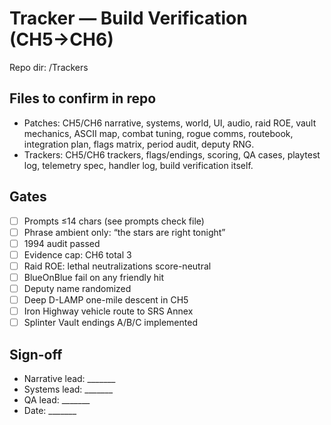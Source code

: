 # Tracker — Build Verification (CH5→CH6)
Repo dir: /Trackers

## Files to confirm in repo
- Patches: CH5/CH6 narrative, systems, world, UI, audio, raid ROE, vault mechanics, ASCII map, combat tuning, rogue comms, routebook, integration plan, flags matrix, period audit, deputy RNG.
- Trackers: CH5/CH6 trackers, flags/endings, scoring, QA cases, playtest log, telemetry spec, handler log, build verification itself.

## Gates
- [ ] Prompts ≤14 chars (see prompts check file)
- [ ] Phrase ambient only: “the stars are right tonight”
- [ ] 1994 audit passed
- [ ] Evidence cap: CH6 total 3
- [ ] Raid ROE: lethal neutralizations score-neutral
- [ ] BlueOnBlue fail on any friendly hit
- [ ] Deputy name randomized
- [ ] Deep D-LAMP one-mile descent in CH5
- [ ] Iron Highway vehicle route to SRS Annex
- [ ] Splinter Vault endings A/B/C implemented

## Sign-off
- Narrative lead: _______
- Systems lead: _______
- QA lead: _______
- Date: _______
